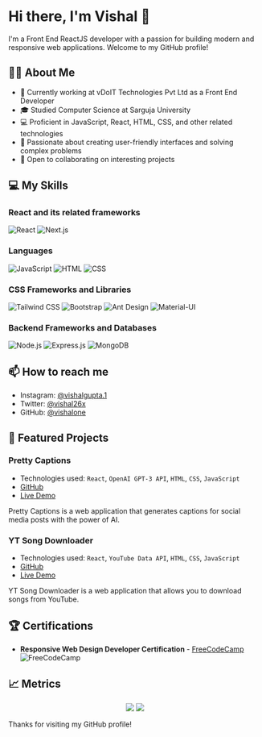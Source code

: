 # Hi there, I'm Vishal 👋

I'm a Front End ReactJS developer with a passion for building modern and responsive web applications. Welcome to my GitHub profile!


## 🧑‍💻 About Me

- 💼 Currently working at vDoIT Technologies Pvt Ltd as a Front End Developer
- 🎓 Studied Computer Science at Sarguja University
- 💻 Proficient in JavaScript, React, HTML, CSS, and other related technologies
- 🌟 Passionate about creating user-friendly interfaces and solving complex problems
- 🤝 Open to collaborating on interesting projects


## 💻 My Skills

### React and its related frameworks
<p>
  <img src="https://img.shields.io/badge/React-61DAFB?style=flat-square&logo=react&logoColor=black" alt="React" />
  <img src="https://img.shields.io/badge/Next.js-000000?style=flat-square&logo=nextdotjs&logoColor=white" alt="Next.js" />
</p>

### Languages
<p>
  <img src="https://img.shields.io/badge/JavaScript-F7DF1E?style=flat-square&logo=javascript&logoColor=black" alt="JavaScript" />
  <img src="https://img.shields.io/badge/HTML5-E34F26?style=flat-square&logo=html5&logoColor=white" alt="HTML" />
  <img src="https://img.shields.io/badge/CSS3-1572B6?style=flat-square&logo=css3&logoColor=white" alt="CSS" />
</p>

### CSS Frameworks and Libraries
<p>
  <img src="https://img.shields.io/badge/Tailwind%20CSS-38B2AC?style=flat-square&logo=tailwind-css&logoColor=white" alt="Tailwind CSS" />
  <img src="https://img.shields.io/badge/Bootstrap-7952B3?style=flat-square&logo=bootstrap&logoColor=white" alt="Bootstrap" />
  <img src="https://img.shields.io/badge/Ant%20Design-0170FE?style=flat-square&logo=ant-design&logoColor=white" alt="Ant Design" />
  <img src="https://img.shields.io/badge/Material--UI-0081CB?style=flat-square&logo=material-ui&logoColor=white" alt="Material-UI" />
</p>

### Backend Frameworks and Databases
<p>
  <img src="https://img.shields.io/badge/Node.js-43853D?style=flat-square&logo=node.js&logoColor=white" alt="Node.js" />
  <img src="https://img.shields.io/badge/Express.js-404D59?style=flat-square" alt="Express.js" />
  <img src="https://img.shields.io/badge/MongoDB-47A248?style=flat-square&logo=mongodb&logoColor=white" alt="MongoDB" />
</p>

## 📫 How to reach me

- Instagram: [@vishalgupta.1](https://www.instagram.com/vishalgupta.1/)
- Twitter: [@vishal26x](https://twitter.com/vishal26x)
- GitHub: [@vishalone](https://github.com/vishalone)

## 🚀 Featured Projects

### Pretty Captions

- Technologies used: `React`, `OpenAI GPT-3 API`, `HTML`, `CSS`, `JavaScript`
- [GitHub](https://github.com/vishalone/pretty-captions)
- [Live Demo](https://p-captions.web.app/)

Pretty Captions is a web application that generates captions for social media posts with the power of AI. 

### YT Song Downloader

- Technologies used: `React`, `YouTube Data API`, `HTML`, `CSS`, `JavaScript`
- [GitHub](https://github.com/vishalone/yt-song-downloader)
- [Live Demo](https://ytsongloader.netlify.app/)

YT Song Downloader is a web application that allows you to download songs from YouTube. 


## 🏆 Certifications

- **Responsive Web Design Developer Certification** - [FreeCodeCamp](https://www.freecodecamp.org/certification/vishalgupta26/responsive-web-design) <br>
  <img src="https://img.shields.io/badge/-FreeCodeCamp-0a0a23?style=for-the-badge&logo=freecodecamp&logoColor=white" alt="FreeCodeCamp" />



## 📈 Metrics

<!-- Your programming metrics -->
<p align="center">
    <a href="https://github.com/vishalguptacodes"><img src="https://github-readme-stats.vercel.app/api/top-langs/?username=vishalguptacodes&layout=compact&langs_count=8&theme=algolia&hide_border=true"></a>
    <a href="https://github.com/vishalguptacodes"><img src="https://github-readme-stats.vercel.app/api?username=vishalguptacodes&show_icons=true&theme=algolia&hide_border=true&count_private=true&include_all_commits=true"></a>
</p>


Thanks for visiting my GitHub profile!
